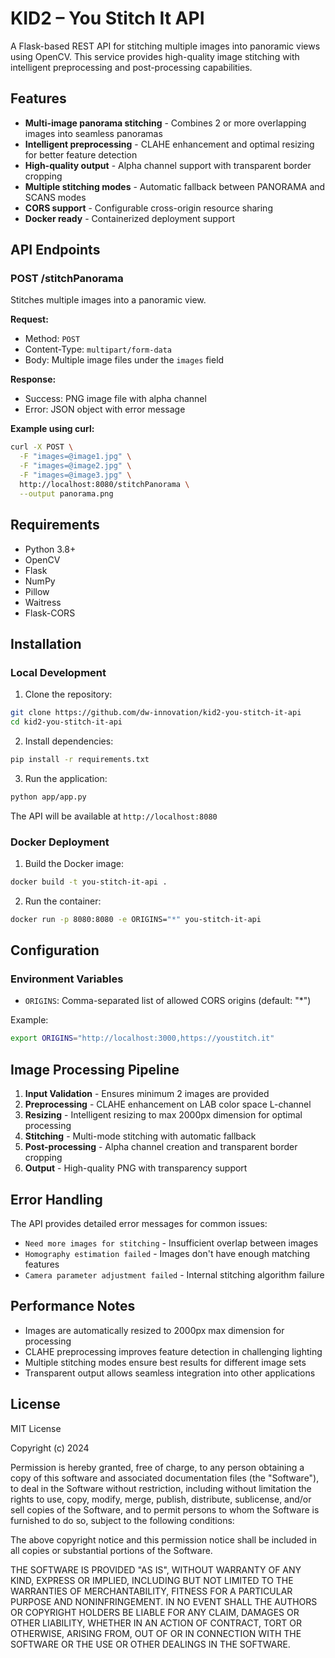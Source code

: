 # KID2 – You Stitch It API

A Flask-based REST API for stitching multiple images into panoramic views using OpenCV. This service provides high-quality image stitching with intelligent preprocessing and post-processing capabilities.

## Features

- **Multi-image panorama stitching** - Combines 2 or more overlapping images into seamless panoramas
- **Intelligent preprocessing** - CLAHE enhancement and optimal resizing for better feature detection
- **High-quality output** - Alpha channel support with transparent border cropping
- **Multiple stitching modes** - Automatic fallback between PANORAMA and SCANS modes
- **CORS support** - Configurable cross-origin resource sharing
- **Docker ready** - Containerized deployment support

## API Endpoints

### POST /stitchPanorama

Stitches multiple images into a panoramic view.

**Request:**
- Method: `POST`
- Content-Type: `multipart/form-data`
- Body: Multiple image files under the `images` field

**Response:**
- Success: PNG image file with alpha channel
- Error: JSON object with error message

**Example using curl:**
```bash
curl -X POST \
  -F "images=@image1.jpg" \
  -F "images=@image2.jpg" \
  -F "images=@image3.jpg" \
  http://localhost:8080/stitchPanorama \
  --output panorama.png
```

## Requirements

- Python 3.8+
- OpenCV
- Flask
- NumPy
- Pillow
- Waitress
- Flask-CORS

## Installation

### Local Development

1. Clone the repository:
```bash
git clone https://github.com/dw-innovation/kid2-you-stitch-it-api
cd kid2-you-stitch-it-api
```

2. Install dependencies:
```bash
pip install -r requirements.txt
```

3. Run the application:
```bash
python app/app.py
```

The API will be available at `http://localhost:8080`

### Docker Deployment

1. Build the Docker image:
```bash
docker build -t you-stitch-it-api .
```

2. Run the container:
```bash
docker run -p 8080:8080 -e ORIGINS="*" you-stitch-it-api
```

## Configuration

### Environment Variables

- `ORIGINS`: Comma-separated list of allowed CORS origins (default: "*")

Example:
```bash
export ORIGINS="http://localhost:3000,https://youstitch.it"
```

## Image Processing Pipeline

1. **Input Validation** - Ensures minimum 2 images are provided
2. **Preprocessing** - CLAHE enhancement on LAB color space L-channel
3. **Resizing** - Intelligent resizing to max 2000px dimension for optimal processing
4. **Stitching** - Multi-mode stitching with automatic fallback
5. **Post-processing** - Alpha channel creation and transparent border cropping
6. **Output** - High-quality PNG with transparency support

## Error Handling

The API provides detailed error messages for common issues:

- `Need more images for stitching` - Insufficient overlap between images
- `Homography estimation failed` - Images don't have enough matching features
- `Camera parameter adjustment failed` - Internal stitching algorithm failure

## Performance Notes

- Images are automatically resized to 2000px max dimension for processing
- CLAHE preprocessing improves feature detection in challenging lighting
- Multiple stitching modes ensure best results for different image sets
- Transparent output allows seamless integration into other applications

## License

MIT License

Copyright (c) 2024

Permission is hereby granted, free of charge, to any person obtaining a copy
of this software and associated documentation files (the "Software"), to deal
in the Software without restriction, including without limitation the rights
to use, copy, modify, merge, publish, distribute, sublicense, and/or sell
copies of the Software, and to permit persons to whom the Software is
furnished to do so, subject to the following conditions:

The above copyright notice and this permission notice shall be included in all
copies or substantial portions of the Software.

THE SOFTWARE IS PROVIDED "AS IS", WITHOUT WARRANTY OF ANY KIND, EXPRESS OR
IMPLIED, INCLUDING BUT NOT LIMITED TO THE WARRANTIES OF MERCHANTABILITY,
FITNESS FOR A PARTICULAR PURPOSE AND NONINFRINGEMENT. IN NO EVENT SHALL THE
AUTHORS OR COPYRIGHT HOLDERS BE LIABLE FOR ANY CLAIM, DAMAGES OR OTHER
LIABILITY, WHETHER IN AN ACTION OF CONTRACT, TORT OR OTHERWISE, ARISING FROM,
OUT OF OR IN CONNECTION WITH THE SOFTWARE OR THE USE OR OTHER DEALINGS IN THE
SOFTWARE.
